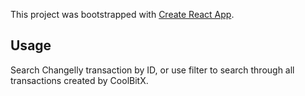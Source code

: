 This project was bootstrapped with [Create React App](https://github.com/facebook/create-react-app).

## Usage

Search Changelly transaction by ID, or use filter to search through all transactions created by CoolBitX.
